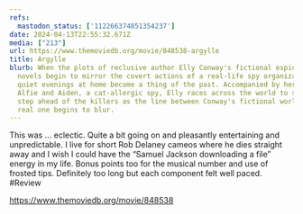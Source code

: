 ```yaml
---
refs:
  mastodon_status: ['112266374851354237']
date: 2024-04-13T22:55:32.671Z
media: ["213"]
url: https://www.themoviedb.org/movie/848538-argylle
title: Argylle
blurb: When the plots of reclusive author Elly Conway's fictional espionage
  novels begin to mirror the covert actions of a real-life spy organization,
  quiet evenings at home become a thing of the past. Accompanied by her cat
  Alfie and Aiden, a cat-allergic spy, Elly races across the world to stay one
  step ahead of the killers as the line between Conway's fictional world and her
  real one begins to blur.
---
```


This was … eclectic. Quite a bit going on and pleasantly entertaining and unpredictable. I live for short Rob Delaney cameos where he dies straight away and I wish I could have the “Samuel Jackson downloading a file” energy in my life. Bonus points too for the musical number and use of frosted tips. Definitely too long but each component felt well paced.
 #Review

https://www.themoviedb.org/movie/848538
